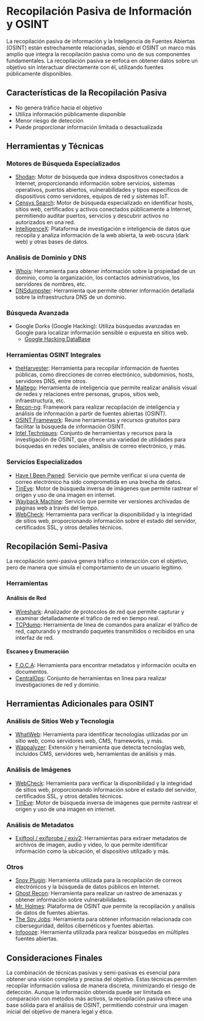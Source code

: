 # Recopilación Pasiva de Información y OSINT

La recopilación pasiva de información y la Inteligencia de Fuentes Abiertas (OSINT) están estrechamente relacionadas, siendo el OSINT un marco más amplio que integra la recopilación pasiva como uno de sus componentes fundamentales. La recopilación pasiva se enfoca en obtener datos sobre un objetivo sin interactuar directamente con él, utilizando fuentes públicamente disponibles.

## Características de la Recopilación Pasiva

- No genera tráfico hacia el objetivo
- Utiliza información públicamente disponible
- Menor riesgo de detección
- Puede proporcionar información limitada o desactualizada

## Herramientas y Técnicas

### Motores de Búsqueda Especializados

- [Shodan](https://www.shodan.io/): Motor de búsqueda que indexa dispositivos conectados a Internet, proporcionando información sobre servicios, sistemas operativos, puertos abiertos, vulnerabilidades y tipos específicos de dispositivos como servidores, equipos de red y sistemas IoT.
- [Censys Search](https://search.censys.io/): Motor de búsqueda especializado en identificar hosts, sitios web, certificados y activos conectados públicamente a Internet, permitiendo auditar puertos, servicios y descubrir activos no autorizados en una red.
- [IntelligenceX](https://intelx.io/tools): Plataforma de investigación e inteligencia de datos que recopila y analiza información de la web abierta, la web oscura (dark web) y otras bases de datos.

### Análisis de Dominio y DNS

- [Whois](https://who.is/): Herramienta para obtener información sobre la propiedad de un dominio, como la organización, los contactos administrativos, los servidores de nombres, etc.
- [DNSdumpster](https://dnsdumpster.com/): Herramienta que permite obtener información detallada sobre la infraestructura DNS de un dominio.

### Búsqueda Avanzada

- Google Dorks (Google Hacking): Utiliza búsquedas avanzadas en Google para localizar información sensible o expuesta en sitios web.
   * [Google Hacking DataBase](https://www.exploit-db.com/google-hacking-database)

### Herramientas OSINT Integrales

- [theHarvester](https://github.com/laramies/theHarvester): Herramienta para recopilar información de fuentes públicas, como direcciones de correo electrónico, subdominios, hosts, servidores DNS, entre otros.
- [Maltego](https://www.maltego.com/): Herramienta de inteligencia que permite realizar análisis visual de redes y relaciones entre personas, grupos, sitios web, infraestructura, etc.
- [Recon-ng](https://github.com/lanmaster53/recon-ng): Framework para realizar recopilación de inteligencia y análisis de información a partir de fuentes abiertas (OSINT).
- [OSINT Framework](http://osintframework.com): Reune herramientas y recursos gratuitos para facilitar la búsqueda de información OSINT.
- [Intel Techniques](https://inteltechniques.com/tools/): Conjunto de herramientas y recursos para la investigación de OSINT, que ofrece una variedad de utilidades para búsquedas en redes sociales, análisis de correo electrónico, y más.

### Servicios Especializados

- [Have I Been Pwned](https://haveibeenpwned.com/): Servicio que permite verificar si una cuenta de correo electrónico ha sido comprometida en una brecha de datos.
- [TinEye](https://tineye.com/): Motor de búsqueda inversa de imágenes que permite rastrear el origen y uso de una imagen en internet.
- [Wayback Machine](https://archive.org/web/): Servicio que permite ver versiones archivadas de páginas web a través del tiempo.
- [WebCheck](https://web-check.xyz/): Herramienta para verificar la disponibilidad y la integridad de sitios web, proporcionando información sobre el estado del servidor, certificados SSL, y otros detalles técnicos.

## Recopilación Semi-Pasiva

La recopilación semi-pasiva genera tráfico o interacción con el objetivo, pero de manera que simula el comportamiento de un usuario legítimo.

### Herramientas

#### Análisis de Red
- [Wireshark](https://www.wireshark.org/): Analizador de protocolos de red que permite capturar y examinar detalladamente el tráfico de red en tiempo real.
- [TCPdump](https://www.tcpdump.org/): Herramienta de línea de comandos para analizar el tráfico de red, capturando y mostrando paquetes transmitidos o recibidos en una interfaz de red.

#### Escaneo y Enumeración
- [F.O.C.A](https://github.com/ElevenPaths/FOCA): Herramienta para encontrar metadatos y información oculta en documentos.
- [CentralOps](https://centralops.net/): Conjunto de herramientas en línea para realizar investigaciones de red y dominio.

## Herramientas Adicionales para OSINT

### Análisis de Sitios Web y Tecnología

- [WhatWeb](https://github.com/urbanadventurer/WhatWeb): Herramienta para identificar tecnologías utilizadas por un sitio web, como servidores web, CMS, frameworks, y más.
- [Wappalyzer](https://www.wappalyzer.com/): Extensión y herramienta que detecta tecnologías web, incluidos CMS, servidores web, herramientas de análisis y más.

### Análisis de Imágenes

- [WebCheck](https://web-check.xyz/): Herramienta para verificar la disponibilidad y la integridad de sitios web, proporcionando información sobre el estado del servidor, certificados SSL, y otros detalles técnicos.
- [TinEye](https://tineye.com/): Motor de búsqueda inversa de imágenes que permite rastrear el origen y uso de una imagen en internet.

### Análisis de Metadatos

- [Exiftool / exifprobe / exiv2](https://www.sno.phy.queensu.ca/~phil/exiftool/): Herramientas para extraer metadatos de archivos de imagen, audio y video, lo que permite identificar información como la ubicación, el dispositivo utilizado y más.
  
### Otros

- [Snov Plugin](https://snov.io/): Herramienta utilizada para la recopilación de correos electrónicos y la búsqueda de datos públicos en Internet.
- [Ghost Recon](https://www.ghostrecon.com/): Herramienta para realizar un rastreo de amenazas y obtener información sobre vulnerabilidades.
- [Mr. Holmes](https://mrholmes.co/): Plataforma de OSINT que permite la recopilación y análisis de datos de fuentes abiertas.
- [The Spy Jobs](https://www.thespyjobs.com/): Herramienta para obtener información relacionada con ciberseguridad, delitos cibernéticos y fuentes abiertas.
- [Infoooze](http://www.infoooze.com/): Herramienta utilizada para realizar búsquedas en múltiples fuentes abiertas.
  
## Consideraciones Finales

La combinación de técnicas pasivas y semi-pasivas es esencial para obtener una visión completa y precisa del objetivo. Estas técnicas permiten recopilar información valiosa de manera discreta, minimizando el riesgo de detección. Aunque la información obtenida puede ser limitada en comparación con métodos más activos, la recopilación pasiva ofrece una base sólida para el análisis de OSINT, permitiendo construir una imagen inicial del objetivo de manera legal y ética.

